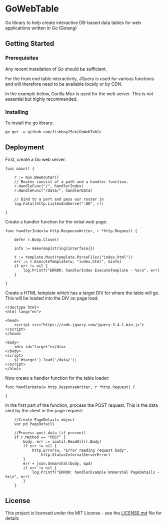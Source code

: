 # GoWebTable

Go library to help create interactive DB-based data tables for web applications written in Go (Golang)

## Getting Started

### Prerequisites

Any recent installation of Go should be sufficient.

For the front end table interactivity, JQuery is used for various functions and will therefore need to be available locally or by CDN.

In the example below, Gorilla Mux is used for the web server. This is not essential but highly recommended.

### Installing

To install the go library:

```
go get -u github.com/fishboy25uk/GoWebTable
```

## Deployment
First, create a Go web server:
```
func main() {

	r := mux.NewRouter()
	// Routes consist of a path and a handler function.
	r.HandleFunc("/", handlerIndex)
	r.HandleFunc("/data/", handlerData)

	// Bind to a port and pass our router in
	log.Fatal(http.ListenAndServe(":80", r))

}
```
Create a handler function for the initial web page:
```
func handlerIndex(w http.ResponseWriter, r *http.Request) {

	defer r.Body.Close()

	info := make(map[string]interface{})

	t := template.Must(template.ParseFiles("index.html"))
	err := t.ExecuteTemplate(w, "index.html", &info)
	if err != nil {
		log.Printf("ERROR: handlerIndex ExecuteTemplate - %s\n", err)
	}

}
```
Create a HTML template which has a target DIV for where the table will go. This will be loaded into the DIV on page load:
```
<!doctype html>
<html lang="en">

<head>
    <script src="https://code.jquery.com/jquery-3.4.1.min.js"></script>
</head>

<body>
    <div id="target"></div>
</body>
<script>
    $('#target').load('/data/');
</script>
</html>
```
Now create a handler function for the table loader:

```
func handlerData(w http.ResponseWriter, r *http.Request) {

}
```

In the first part of the function, process the POST request. This is the data sent by the client in the page request:
```
	//Create PageDetails object
	var pd PageDetails

	//Process post data (if present)
	if r.Method == "POST" {
		body, err := ioutil.ReadAll(r.Body)
		if err != nil {
			http.Error(w, "Error reading request body",
				http.StatusInternalServerError)
		}
		err = json.Unmarshal(body, &pd)
		if err != nil {
			log.Printf("ERROR: handlerExample Unmarshal PageDetails - %s\n", err)
		}
	}
```


## License

This project is licensed under the MIT License - see the [LICENSE.md](LICENSE.md) file for details
